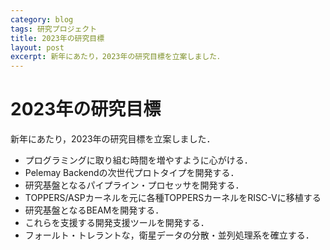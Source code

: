 ```yaml
---
category: blog
tags: 研究プロジェクト
title: 2023年の研究目標
layout: post
excerpt: 新年にあたり，2023年の研究目標を立案しました．
---
```

# 2023年の研究目標

新年にあたり，2023年の研究目標を立案しました．

* プログラミングに取り組む時間を増やすように心がける．
* Pelemay Backendの次世代プロトタイプを開発する．
* 研究基盤となるパイプライン・プロセッサを開発する．
* TOPPERS/ASPカーネルを元に各種TOPPERSカーネルをRISC-Vに移植する
* 研究基盤となるBEAMを開発する．
* これらを支援する開発支援ツールを開発する．
* フォールト・トレラントな，衛星データの分散・並列処理系を確立する．

